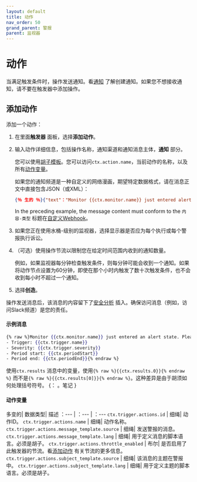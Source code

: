 ```yaml
---
layout: default
title: 动作
nav_order: 50
grand_parent: 警报
parent: 监视器
---
```


# 动作

当满足触发条件时，操作发送通知。看[通知]({{site.url}}{{site.baseurl}}/notifications-plugin/index/) 了解创建通知。如果您不想接收通知，请不要在触发器中添加操作。

## 添加动作

添加一个动作：

1. 在里面**触发器** 面板，选择**添加动作**。
1. 输入动作详细信息，包括操作名称，通知渠道和通知消息主体，**通知** 部分。

    您可以使用[胡子模板](https://mustache.github.io/mustache.5.html)。您可以访问`ctx.action.name`，当前动作的名称，以及所有[动作变量](#actions-variables)。

    如果您的通知频道是一种自定义的网络漫画，期望特定数据格式，请在消息正文中直接包含JSON（或XML）：

    ```JSON
    {％ 生的 ％}{"text"："Monitor {{ctx.monitor.name}} just entered alert status. Please investigate the issue. - Trigger: {{ctx.trigger.name}} - Severity: {{ctx.trigger.severity}} - Period start: {{ctx.periodStart}} - Period end: {{ctx.periodEnd}}" } {％endraw％}
    ```

    In the preceding example, the message content must conform to the `内容-类型` 标题在[自定义Webhook]({{site.url}}{{site.baseurl}}/notifications-plugin/index/)。

1. 如果您正在使用水桶-级别的监视器，选择显示器是否应为每个执行或每个警报执行诉讼。
1. （可选）使用操作节流以限制您在给定时间范围内收到的通知数量。

    例如，如果监视器每分钟检查触发条件，则每分钟可能会收到一个通知。如果将动作节点设置为60分钟，即使在那个小时内触发了数十次触发条件，也不会收到每小时不超过一个通知。

1. 选择**创造**。

操作发送消息后，该消息的内容留下了[安全分析]({{site.url}}{{site.baseurl}}/security-analytics/index/) 插入。确保访问消息（例如，访问Slack频道）是您的责任。

#### 示例消息

```mustache
{% raw %}Monitor {{ctx.monitor.name}} just entered an alert state. Please investigate the issue.
- Trigger: {{ctx.trigger.name}}
- Severity: {{ctx.trigger.severity}}
- Period start: {{ctx.periodStart}}
- Period end: {{ctx.periodEnd}}{% endraw %}
```

使用`ctx.results` 消息中的变量，使用`{% raw %}{{ctx.results.0}}{% endraw %}` 而不是`{% raw %}{{ctx.results[0]}}{% endraw %}`。这种差异是由于胡须如何处理括号符号。
{： 。笔记 }

#### 动作变量

多变的| 数据类型| 描述
：--- | ：--- | ：---
`ctx.trigger.actions.id` | 细绳| 动作ID。
`ctx.trigger.actions.name` | 细绳| 动作名称。
`ctx.trigger.actions.message_template.source` | 细绳| 发送警报的消息。
`ctx.trigger.actions.message_template.lang` | 细绳| 用于定义消息的脚本语言。必须是胡子。
`ctx.trigger.actions.throttle_enabled` | 布尔| 是否启用了此触发器的节流。看[添加动作](#adding-actions) 有关节流的更多信息。
`ctx.trigger.actions.subject_template.source` | 细绳| 该消息的主题在警报中。
`ctx.trigger.actions.subject_template.lang` | 细绳| 用于定义主题的脚本语言。必须是胡子。

